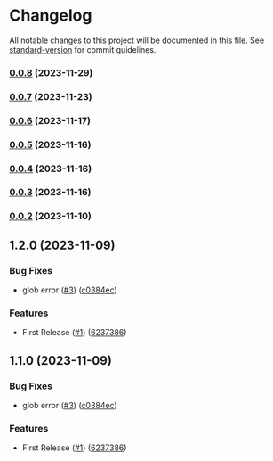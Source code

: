 # Changelog

All notable changes to this project will be documented in this file. See [standard-version](https://github.com/conventional-changelog/standard-version) for commit guidelines.

### [0.0.8](https://github.com/FEMessage/nuxt-modularize/compare/v0.0.7...v0.0.8) (2023-11-29)

### [0.0.7](https://github.com/FEMessage/nuxt-modularize/compare/v0.0.6...v0.0.7) (2023-11-23)

### [0.0.6](https://github.com/FEMessage/nuxt-modularize/compare/v0.0.5...v0.0.6) (2023-11-17)

### [0.0.5](https://github.com/FEMessage/nuxt-modularize/compare/v0.0.2...v0.0.5) (2023-11-16)

### [0.0.4](https://github.com/FEMessage/nuxt-modularize/compare/v0.0.2...v0.0.4) (2023-11-16)

### [0.0.3](https://github.com/FEMessage/nuxt-modularize/compare/v0.0.2...v0.0.3) (2023-11-16)

### [0.0.2](https://github.com/FEMessage/nuxt-modularize/compare/v1.2.0...v0.0.2) (2023-11-10)

## 1.2.0 (2023-11-09)


### Bug Fixes

* glob error ([#3](https://github.com/FEMessage/nuxt-modularize/issues/3)) ([c0384ec](https://github.com/FEMessage/nuxt-modularize/commit/c0384ec))


### Features

* First Release ([#1](https://github.com/FEMessage/nuxt-modularize/issues/1)) ([6237386](https://github.com/FEMessage/nuxt-modularize/commit/6237386))

## 1.1.0 (2023-11-09)


### Bug Fixes

* glob error ([#3](https://github.com/FEMessage/nuxt-modularize/issues/3)) ([c0384ec](https://github.com/FEMessage/nuxt-modularize/commit/c0384ec))


### Features

* First Release ([#1](https://github.com/FEMessage/nuxt-modularize/issues/1)) ([6237386](https://github.com/FEMessage/nuxt-modularize/commit/6237386))
